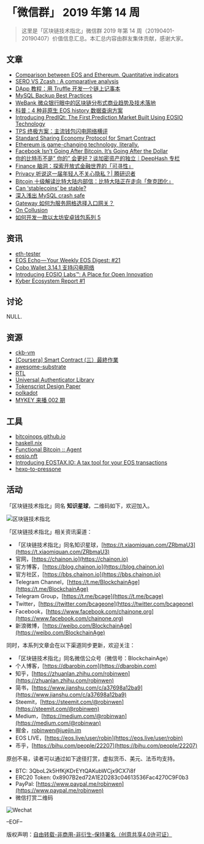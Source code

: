 # 「微信群」 2019 年第 14 周

> 这里是「区块链技术指北」微信群 2019 年第 14 周（20190401-20190407）价值信息汇总。本汇总内容由群友集体贡献，感谢大家。

## 文章

* [Comparison between EOS and Ethereum. Quantitative indicators](https://bbs.chainon.io/d/3249)
* [SERO VS Zcash : A comparative analysis](https://bbs.chainon.io/d/3250)
* [DApp 教程：用 Truffle 开发一个链上记事本](https://bbs.chainon.io/d/3251)
* [MySQL Backup Best Practices](https://bbs.chainon.io/d/3252)
* [WeBank 微众银行眼中的区块链分布式商业趋势及技术落地](https://bbs.chainon.io/d/3253)
* [科普：4 种非原生 EOS history 数据查询方案](https://bbs.chainon.io/d/3257)
* [Introducing PredIQt: The First Prediction Market Built Using EOSIO Technology](https://bbs.chainon.io/d/3263)
* [TPS 终极方案：主流钱包闪电网络横评](https://bbs.chainon.io/d/3264)
* [Standard Sharing Economy Protocol for Smart Contract](https://bbs.chainon.io/d/3270)
* [Ethereum is game-changing technology, literally.](https://bbs.chainon.io/d/3272)
* [Facebook Isn’t Going After Bitcoin. It’s Going After the Dollar](https://bbs.chainon.io/d/3273)
* [你的比特币不是” 你的” 会更好？谈加密资产的独立｜DeepHash 专栏](https://bbs.chainon.io/d/3274)
* [Finance 脑洞：探索开放式金融世界的「可寻性」](https://bbs.chainon.io/d/3275)
* [Privacy 听说这一届年轻人不关心隐私？| 腾研识者](https://bbs.chainon.io/d/3276)
* [Bitcoin 十级解读比特大陆内部信：比特大陆正在走向「詹克团化」](https://bbs.chainon.io/d/3278)
* [Can ‘stablecoins’ be stable?](https://bbs.chainon.io/d/3279)
* [深入浅出 MySQL crash safe](https://bbs.chainon.io/d/3281)
* [Gateway 如何为服务网格选择入口网关？](https://bbs.chainon.io/d/3282)
* [On Collusion](https://bbs.chainon.io/d/3286)
* [如何开发一款以太坊安卓钱包系列 5](https://bbs.chainon.io/d/3287)

## 资讯

* [eth-tester](https://bbs.chainon.io/d/3256)
* [EOS Echo — Your Weekly EOS Digest: #21](https://bbs.chainon.io/d/3259)
* [Cobo Wallet 3.14.1 支持闪电网络](https://bbs.chainon.io/d/3266)
* [Introducing EOSIO Labs™: A Place for Open Innovation](https://bbs.chainon.io/d/3268)
* [Kyber Ecosystem Report #1](https://bbs.chainon.io/d/3284)

## 讨论

NULL.

## 资源

* [ckb-vm](https://bbs.chainon.io/d/3255)
* [[Coursera] Smart Contract (三）最終作業](https://bbs.chainon.io/d/3254)
* [awesome-substrate](https://bbs.chainon.io/d/3262)
* [RTL](https://bbs.chainon.io/d/3265)
* [Universal Authenticator Library ](https://bbs.chainon.io/d/3269)
* [Tokenscript Design Paper](https://bbs.chainon.io/d/3277)
* [polkadot](https://bbs.chainon.io/d/3280)
* [MYKEY 来播 002 期](https://bbs.chainon.io/d/3289)

## 工具

* [bitcoinops.github.io](https://bbs.chainon.io/d/3260)
* [haskell.nix](https://bbs.chainon.io/d/3261)
* [Functional Bitcoin :: Agent](https://bbs.chainon.io/d/3271)
* [eosio.nft](https://bbs.chainon.io/d/3283)
* [Introducing EOSTAX.IO: A tax tool for your EOS transactions](https://bbs.chainon.io/d/3285)
* [hexo-to-pressone](https://bbs.chainon.io/d/3288)

## 活动

「区块链技术指北」同名 **知识星球**，二维码如下，欢迎加入。

![区块链技术指北](https://i.imgur.com/3YzonTR.png)

「区块链技术指北」相关资讯渠道：

* 「区块链技术指北」同名知识星球，[https://t.xiaomiquan.com/ZRbmaU3](https://t.xiaomiquan.com/ZRbmaU3)
* 官网，[https://chainon.io](https://chainon.io)
* 官方博客，[https://blog.chainon.io](https://blog.chainon.io)
* 官方社区，[https://bbs.chainon.io](https://bbs.chainon.io)
* Telegram Channel，[https://t.me/BlockchainAge](https://t.me/BlockchainAge)
* Telegram Group，[https://t.me/bcage](https://t.me/bcage)
* Twitter，[https://twitter.com/bcageone](https://twitter.com/bcageone)
* Facebook，[https://www.facebook.com/chainone.org](https://www.facebook.com/chainone.org)
* 新浪微博，[https://weibo.com/BlockchainAge](https://weibo.com/BlockchainAge)

同时，本系列文章会在以下渠道同步更新，欢迎关注：

* 「区块链技术指北」同名微信公众号（微信号：BlockchainAge）
* 个人博客，[https://dbarobin.com](https://dbarobin.com)
* 知乎，[https://zhuanlan.zhihu.com/robinwen](https://zhuanlan.zhihu.com/robinwen)
* 简书，[https://www.jianshu.com/c/a37698a12ba9](https://www.jianshu.com/c/a37698a12ba9)
* Steemit，[https://steemit.com/@robinwen](https://steemit.com/@robinwen)
* Medium，[https://medium.com/@robinwan](https://medium.com/@robinwan)
* 掘金，[robinwen@juejin.im](https://juejin.im/user/5673ccae60b2260ee435f89a/posts)
* EOS LIVE，[https://eos.live/user/robin](https://eos.live/user/robin)
* 币乎，[https://bihu.com/people/22207](https://bihu.com/people/22207)

原创不易，读者可以通过如下途径打赏，虚拟货币、美元、法币均支持。

* BTC: 3QboL2k5HfKjKDrEYtQAKubWCjx9CX7i8f
* ERC20 Token: 0x8907B2ed72A1E2D283c04613536Fac4270C9F0b3
* PayPal: [https://www.paypal.me/robinwen](https://www.paypal.me/robinwen)
* 微信打赏二维码

![Wechat](https://i.imgur.com/SzoNl5b.jpg)

–EOF–

版权声明：[自由转载-非商用-非衍生-保持署名（创意共享4.0许可证）](http://creativecommons.org/licenses/by-nc-nd/4.0/deed.zh)
